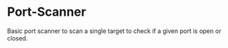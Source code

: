 # Port-Scanner
Basic port scanner to scan a single target to check if a given port is open or closed.
